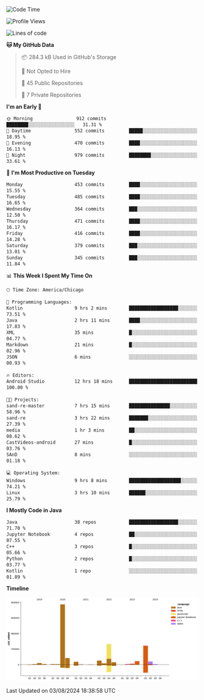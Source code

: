 <!--START_SECTION:waka-->
![Code Time](http://img.shields.io/badge/Code%20Time-510%20hrs%205%20mins-blue)

![Profile Views](http://img.shields.io/badge/Profile%20Views-31-blue)

![Lines of code](https://img.shields.io/badge/From%20Hello%20World%20I%27ve%20Written-1.7%20million%20lines%20of%20code-blue)

**🐱 My GitHub Data** 

> 📦 284.3 kB Used in GitHub's Storage 
 > 
> 🚫 Not Opted to Hire
 > 
> 📜 45 Public Repositories 
 > 
> 🔑 7 Private Repositories 
 > 
**I'm an Early 🐤** 

```text
🌞 Morning                912 commits         ████████░░░░░░░░░░░░░░░░░   31.31 % 
🌆 Daytime                552 commits         █████░░░░░░░░░░░░░░░░░░░░   18.95 % 
🌃 Evening                470 commits         ████░░░░░░░░░░░░░░░░░░░░░   16.13 % 
🌙 Night                  979 commits         ████████░░░░░░░░░░░░░░░░░   33.61 % 
```
📅 **I'm Most Productive on Tuesday** 

```text
Monday                   453 commits         ████░░░░░░░░░░░░░░░░░░░░░   15.55 % 
Tuesday                  485 commits         ████░░░░░░░░░░░░░░░░░░░░░   16.65 % 
Wednesday                364 commits         ███░░░░░░░░░░░░░░░░░░░░░░   12.50 % 
Thursday                 471 commits         ████░░░░░░░░░░░░░░░░░░░░░   16.17 % 
Friday                   416 commits         ████░░░░░░░░░░░░░░░░░░░░░   14.28 % 
Saturday                 379 commits         ███░░░░░░░░░░░░░░░░░░░░░░   13.01 % 
Sunday                   345 commits         ███░░░░░░░░░░░░░░░░░░░░░░   11.84 % 
```


📊 **This Week I Spent My Time On** 

```text
🕑︎ Time Zone: America/Chicago

💬 Programming Languages: 
Kotlin                   9 hrs 2 mins        ██████████████████░░░░░░░   73.51 % 
Java                     2 hrs 11 mins       ████░░░░░░░░░░░░░░░░░░░░░   17.83 % 
XML                      35 mins             █░░░░░░░░░░░░░░░░░░░░░░░░   04.77 % 
Markdown                 21 mins             █░░░░░░░░░░░░░░░░░░░░░░░░   02.96 % 
JSON                     6 mins              ░░░░░░░░░░░░░░░░░░░░░░░░░   00.93 % 

🔥 Editors: 
Android Studio           12 hrs 18 mins      █████████████████████████   100.00 % 

🐱‍💻 Projects: 
sand-re-master           7 hrs 15 mins       ███████████████░░░░░░░░░░   58.96 % 
sand-re                  3 hrs 22 mins       ███████░░░░░░░░░░░░░░░░░░   27.39 % 
media                    1 hr 3 mins         ██░░░░░░░░░░░░░░░░░░░░░░░   08.62 % 
CastVideos-android       27 mins             █░░░░░░░░░░░░░░░░░░░░░░░░   03.76 % 
SAnD                     8 mins              ░░░░░░░░░░░░░░░░░░░░░░░░░   01.18 % 

💻 Operating System: 
Windows                  9 hrs 8 mins        ███████████████████░░░░░░   74.21 % 
Linux                    3 hrs 10 mins       ██████░░░░░░░░░░░░░░░░░░░   25.79 % 
```

**I Mostly Code in Java** 

```text
Java                     38 repos            ██████████████████░░░░░░░   71.70 % 
Jupyter Notebook         4 repos             ██░░░░░░░░░░░░░░░░░░░░░░░   07.55 % 
C++                      3 repos             █░░░░░░░░░░░░░░░░░░░░░░░░   05.66 % 
Python                   2 repos             █░░░░░░░░░░░░░░░░░░░░░░░░   03.77 % 
Kotlin                   1 repo              ░░░░░░░░░░░░░░░░░░░░░░░░░   01.89 % 
```



**Timeline**

![Lines of Code chart](https://raw.githubusercontent.com/phanijsp/phanijsp/main/assets/bar_graph.png)


 Last Updated on 03/08/2024 18:38:58 UTC
<!--END_SECTION:waka-->
